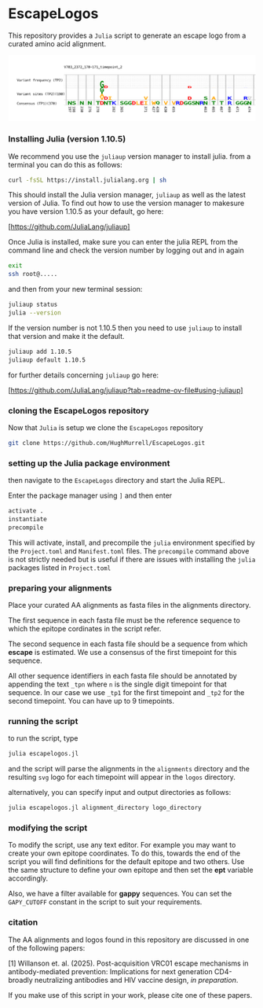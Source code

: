 # EscapeLogos

This repository provides a `Julia` script to generate an escape logo 
from a curated amino acid alignment.

![sample logo](escape.svg "logo showing escape at coords 279, 280 and 459 ")

### Installing Julia (version 1.10.5)

We recommend you use the `juliaup` version manager to install julia.
from a terminal you can do this as follows:

```bash
curl -fsSL https://install.julialang.org | sh
```

This should install the Julia version manager, `juliaup` as well as
the latest version of Julia. To find out how to use the version manager 
to makesure you have version 1.10.5 as your default, go here:

[https://github.com/JuliaLang/juliaup]

Once Julia is installed, make sure you can enter the julia REPL from 
the command line and check the version number by logging out and in again 

```bash
exit
ssh root@.....
```

and then from your new terminal session:

```bash
juliaup status
julia --version
```

If the version number is not 1.10.5 then you need to use `juliaup` to install
that version and make it the default. 

```bash
juliaup add 1.10.5
juliaup default 1.10.5
```

for further details concerning `juliaup` go here:

[https://github.com/JuliaLang/juliaup?tab=readme-ov-file#using-juliaup]

### cloning the EscapeLogos repository

Now that `Julia` is setup we clone the `EscapeLogos` repository

```bash
git clone https://github.com/HughMurrell/EscapeLogos.git
```

### setting up the Julia package environment

then navigate to the `EscapeLogos` directory and start the 
Julia REPL. 

Enter the package manager using `]` and then enter

```julia
activate .
instantiate
precompile
```

This will activate, install, and precompile the `julia` environment
specified by the  `Project.toml` and `Manifest.toml` files. 
The `precompile` command above is not strictly needed but is useful 
if there are issues with installing the `julia` packages listed in
`Project.toml`

### preparing your alignments

Place your curated AA alignments as fasta files in the alignments directory. 

The first sequence in each fasta file must be the reference sequence
to which the epitope cordinates in the script refer.

The second sequence in each fasta file should be a sequence from which
**escape** is estimated. We use a consensus of the first timepoint for
this sequence.

All other sequence identifiers in each fasta file should be annotated by
appending the text `_tpn` where `n` is the single digit timepoint for 
that sequence. In our case we use `_tp1` for the first timepoint and 
`_tp2` for the second timepoint. You can have up to 9 timepoints.

### running the script

to run the script, type

```julia
julia escapelogos.jl
```
and the script will parse the alignments in the `alignments` directory 
and the resulting `svg` logo for each timepoint will appear in the
`logos` directory.

alternatively, you can specify input and output directories as follows:

```julia
julia escapelogos.jl alignment_directory logo_directory
```

### modifying the script

To modify the script, use any text editor. For example you may want to
create your own epitope coordinates. To do this, towards the end of the
script you will find definitions for the default epitope and two others.
Use the same structure to define your own epitope and then set the **ept**
variable accordingly.

Also, we have a filter available for **gappy** sequences. You can set 
the `GAPY_CUTOFF` constant in the script to suit your requirements.

### citation

The AA alignments and logos found in this repository are discussed in
one of the following papers:

<a id="1">[1]</a> 
Willanson et. al. (2025). 
Post-acquisition VRC01 escape mechanisms in antibody-mediated prevention:
Implications for next generation CD4-broadly neutralizing antibodies and 
HIV vaccine design,
*in preparation*.

If you make use of this script in your work, please cite one of these papers.
